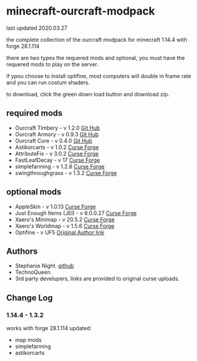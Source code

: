 # minecraft-ourcraft-modpack

last updated 2020.03.27

the complete collection of the ourcraft modpack for minecraft 1.14.4 with forge 28.1.114

there are two types the requered mods and optional, you must have the requered mods to play on the server. 

if ypou choose to install optifine, most computers will double in frame rate and you can run costum shaders. 

to download, click the green down load button and download zip.

## required mods 

- Ourcraft Timbery  	    - v 1.2.0	    [Git Hub](https://github.com/StephanieHvenegaard/minecraft-ourcraft-timbery)
- Ourcraft Armory  	        - v 0.9.3	    [Git Hub](https://github.com/StephanieHvenegaard/minecraft-ourcraft-armory)
- Ourcraft Core     	    - v 0.4.0       [Git Hub](https://github.com/StephanieHvenegaard/minecraft-ourcraft-core)
- Astikorcarts              - v 1.0.2       [Curse Forge](https://www.curseforge.com/minecraft/mc-mods/astikorcarts/files)
- AttributeFix        	    - v 3.0.2       [Curse Forge](https://www.curseforge.com/minecraft/mc-mods/attributefix)
- FastLeafDecay     	    - v 17          [Curse Forge](https://wwwa.curseforge.com/minecraft/mc-mods/fast-leaf-decay)
- simplefarming     	    - v 1.2.8	    [Curse Forge](https://www.curseforge.com/minecraft/mc-mods/simple-farming)
- swingthroughgrass 	    - v 1.3.2       [Curse Forge](https://www.curseforge.com/minecraft/mc-mods/swingthroughgrass)

## optional mods

- AppleSkin                 - v 1.0.13	    [Curse Forge](https://www.curseforge.com/minecraft/mc-mods/appleskin)
- Just Enough Items (JEI)   - v 6.0.0.27    [Curse Forge](https://www.curseforge.com/minecraft/mc-mods/jei)
- Xaero's Minimap	        - v 20.5.2      [Curse Forge](https://www.curseforge.com/minecraft/mc-mods/xaeros-minimap)
- Xaero's Worldmap          - v 1.5.6       [Curse Forge](https://www.curseforge.com/minecraft/mc-mods/xaeros-world-map)
- Optifine                  - v UF5         [Original Author link](https://optifine.net/home)

## Authors

- Stephanie Night. [github](https://github.com/StephanieHvenegaard)
- TechnoQueen.
- 3rd party develupers, links are provided to original curse uploads.

## Change Log
### 1.14.4 - 1.3.2
works with forge 28.1.114
updated: 
 - map mods 
 - simplefarming
 - astikorcarts